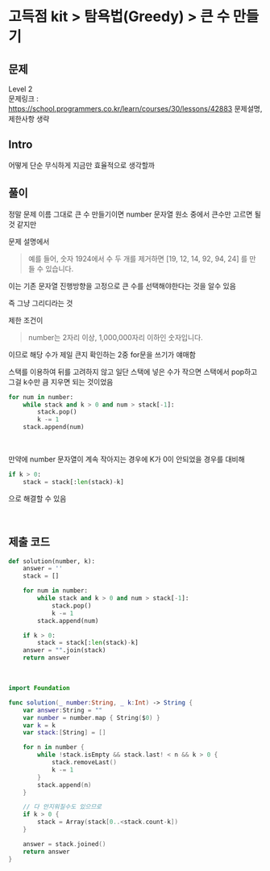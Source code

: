 # 고득점 kit > 탐욕법(Greedy) > 큰 수 만들기

## 문제

Level 2
<br/>
문제링크 : https://school.programmers.co.kr/learn/courses/30/lessons/42883
문제설명, 제한사항 생략
<br/>

## Intro

어떻게 단순 무식하게 지금만 효율적으로 생각할까
<br/>

## 풀이

정말 문제 이름 그대로 큰 수 만들기이면 number 문자열 원소 중에서 큰수만 고르면 될것 같지만
<br/>

문제 설명에서
<br/>

> 예를 들어, 숫자 1924에서 수 두 개를 제거하면 [19, 12, 14, 92, 94, 24] 를 만들 수 있습니다.
> <br/>

이는 기존 문자열 진행방향을 고정으로 큰 수를 선택해야한다는 것을 알수 있음
<br/>

즉 그냥 그리디라는 것
<br/>

제한 조건이
<br/>

> number는 2자리 이상, 1,000,000자리 이하인 숫자입니다.
> <br/>

이므로 해당 수가 제일 큰지 확인하는 2중 for문을 쓰기가 얘매함
<br/>

스택를 이용하여 뒤를 고려하지 않고 일단 스택에 넣은 수가 작으면 스택에서 pop하고 그걸 k수만 큼 지우면 되는 것이었음
<br/>

```python
for num in number:
    while stack and k > 0 and num > stack[-1]:
        stack.pop()
        k -= 1
    stack.append(num)
```

<br/>

만약에 number 문자열이 계속 작아지는 경우에 K가 0이 안되었을 경우를 대비해
<br/>

```python
if k > 0:
    stack = stack[:len(stack)-k]
```

으로 해결할 수 있음

<br/>

## 제출 코드

```python
def solution(number, k):
    answer = ''
    stack = []

    for num in number:
        while stack and k > 0 and num > stack[-1]:
            stack.pop()
            k -= 1
        stack.append(num)

    if k > 0:
        stack = stack[:len(stack)-k]
    answer = "".join(stack)
    return answer
```

<br/>

```swift
import Foundation

func solution(_ number:String, _ k:Int) -> String {
    var answer:String = ""
    var number = number.map { String($0) }
    var k = k
    var stack:[String] = []

    for n in number {
        while !stack.isEmpty && stack.last! < n && k > 0 {
            stack.removeLast()
            k -= 1
        }
        stack.append(n)
    }

    // 다 안지워질수도 있으므로
    if k > 0 {
        stack = Array(stack[0..<stack.count-k])
    }

    answer = stack.joined()
    return answer
}
```
